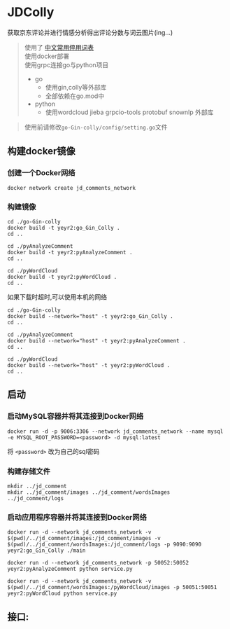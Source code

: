 # JDColly

获取京东评论并进行情感分析得出评论分数与词云图片(ing...)


> 使用了 [中文常用停用词表](https://github.com/goto456/stopwords)  
> 使用docker部署   
> 使用grpc连接go与python项目     
>   - go
>     - 使用gin,colly等外部库
>     - 全部依赖在go.mod中
>   - python
>     - 使用wordcloud jieba grpcio-tools protobuf snownlp 外部库

> 使用前请修改`go-Gin-colly/config/setting.go`文件

## 构建docker镜像

### 创建一个Docker网络     
```shell
docker network create jd_comments_network
```

### 构建镜像   
```shell
cd ./go-Gin-colly
docker build -t yeyr2:go_Gin_Colly .
cd ..
```

```shell
cd ./pyAnalyzeComment
docker build -t yeyr2:pyAnalyzeComment .
cd ..
```

```shell
cd ./pyWordCloud
docker build -t yeyr2:pyWordCloud .
cd ..
```

如果下载时超时,可以使用本机的网络
```shell
cd ./go-Gin-colly
docker build --network="host" -t yeyr2:go_Gin_Colly .
cd ..
```

```shell
cd ./pyAnalyzeComment
docker build --network="host" -t yeyr2:pyAnalyzeComment .
cd ..
```

```shell
cd ./pyWordCloud
docker build --network="host" -t yeyr2:pyWordCloud .
cd ..
```

## 启动

### 启动MySQL容器并将其连接到Docker网络  
```shell
docker run -d -p 9006:3306 --network jd_comments_network --name mysql -e MYSQL_ROOT_PASSWORD=<password> -d mysql:latest
```
将 `<password>` 改为自己的sql密码

### 构建存储文件
```shell
mkdir ../jd_comment
mkdir ../jd_comment/images ../jd_comment/wordsImages ../jd_comment/logs
```

### 启动应用程序容器并将其连接到Docker网络
```shell
docker run -d --network jd_comments_network -v $(pwd)/../jd_comment/images:/jd_comment/images -v $(pwd)/../jd_comment/wordsImages:/jd_comment/logs -p 9090:9090 yeyr2:go_Gin_Colly ./main 
```
```shell
docker run -d --network jd_comments_network -p 50052:50052 yeyr2:pyAnalyzeComment python service.py
```
```shell
docker run -d --network jd_comments_network -v $(pwd)/../jd_comment/wordsImages:/pyWordCloud/images -p 50051:50051 yeyr2:pyWordCloud python service.py
```



## 接口:
    
